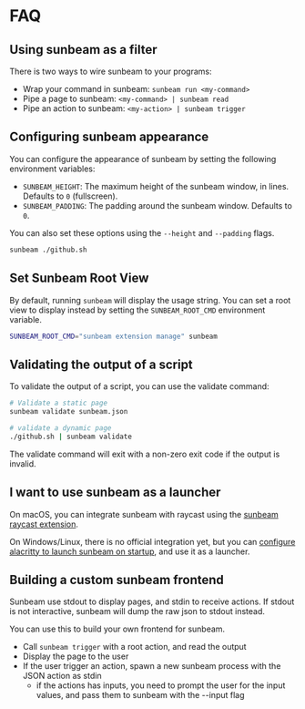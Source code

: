 # FAQ

## Using sunbeam as a filter

There is two ways to wire sunbeam to your programs:

- Wrap your command in sunbeam: `sunbeam run <my-command>`
- Pipe a page to sunbeam: `<my-command> | sunbeam read`
- Pipe an action to sunbeam: `<my-action> | sunbeam trigger`

## Configuring sunbeam appearance

You can configure the appearance of sunbeam by setting the following environment variables:

- `SUNBEAM_HEIGHT`: The maximum height of the sunbeam window, in lines. Defaults to `0` (fullscreen).
- `SUNBEAM_PADDING`: The padding around the sunbeam window. Defaults to `0`.

You can also set these options using the `--height` and `--padding` flags.

```bash
sunbeam ./github.sh
```

## Set Sunbeam Root View

By default, running `sunbeam` will display the usage string. You can set a root view to display instead by setting the `SUNBEAM_ROOT_CMD` environment variable.

```bash
SUNBEAM_ROOT_CMD="sunbeam extension manage" sunbeam
```

## Validating the output of a script

To validate the output of a script, you can use the validate command:

```bash
# Validate a static page
sunbeam validate sunbeam.json

# validate a dynamic page
./github.sh | sunbeam validate
```

The validate command will exit with a non-zero exit code if the output is invalid.

## I want to use sunbeam as a launcher

On macOS, you can integrate sunbeam with raycast using the [sunbeam raycast extension](https://github.com/pomdtr/sunbeam-raycast).

On Windows/Linux, there is no official integration yet, but you can [configure alacritty to launch sunbeam on startup](https://github.com/pomdtr/sunbeam/tree/main/assets/alacritty.yml), and use it as a launcher.

## Building a custom sunbeam frontend

Sunbeam use stdout to display pages, and stdin to receive actions.
If stdout is not interactive, sunbeam will dump the raw json to stdout instead.

You can use this to build your own frontend for sunbeam.

- Call `sunbeam trigger` with a root action, and read the output
- Display the page to the user
- If the user trigger an action, spawn a new sunbeam process with the JSON action as stdin
  - if the actions has inputs, you need to prompt the user for the input values, and pass them to sunbeam with the --input flag
